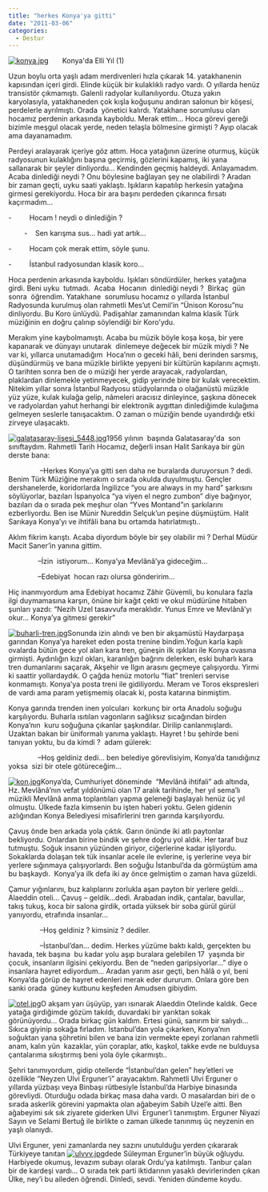 ```yaml
---
title: "herkes Konya'ya gitti"
date: "2011-03-06"
categories: 
  - Destur
---
```


[![konya.jpg](/uploads/2011/03/konya.jpg)](/uploads/2011/03/konya.jpg "konya.jpg")       Konya'da Elli Yıl (1)

Uzun boylu orta yaşlı adam merdivenleri hızla çıkarak 14. yatakhanenin kapısından içeri girdi. Elinde küçük bir kulaklıklı radyo vardı. O yıllarda henüz transistör çıkmamıştı. Galenli radyolar kullanılıyordu. Otuza yakın karyolasıyla, yatakhaneden çok kışla koğuşunu andıran salonun bir köşesi, perdelerle ayrılmıştı. Orada  yönetici kalırdı. Yatakhane sorumlusu olan hocamız perdenin arkasında kayboldu. Merak ettim... Hoca görevi gereği bizimle meşgul olacak yerde, neden telaşla bölmesine girmişti ? Ayıp olacak ama dayanamadım.

Perdeyi aralayarak içeriye göz attım. Hoca yatağının üzerine oturmuş, küçük radyosunun kulaklığını başına geçirmiş, gözlerini kapamış, iki yana sallanarak bir şeyler dinliyordu... Kendinden geçmiş haldeydi. Anlayamadım. Acaba dinlediği neydi ? Onu böylesine bağlayan şey ne olabilirdi ? Aradan bir zaman geçti, uyku saati yaklaştı. Işıkların kapatılıp herkesin yatağına girmesi gerekiyordu. Hoca bir ara başını perdeden çıkarınca fırsatı kaçırmadım...

\-         Hocam ! neydi o dinlediğin ?

        \-    Sen karışma sus... hadi yat artık...

\-         Hocam çok merak ettim, söyle şunu.

\-         İstanbul radyosundan klasik koro...

Hoca perdenin arkasında kayboldu. Işıkları söndürdüler, herkes yatağına girdi. Beni uyku  tutmadı.  Acaba  Hocanın  dinlediği neydi ?  Birkaç  gün  sonra  öğrendim. Yatakhane  sorumlusu hocamız o yıllarda İstanbul Radyosunda kurulmuş olan rahmetli Mes’ut Cemil’in “Ünison Korosu”nu dinliyordu. Bu Koro ünlüydü. Padişahlar zamanından kalma klasik Türk müziğinin en doğru çalınıp söylendiği bir Koro’ydu.

Merakım yine kaybolmamıştı. Acaba bu müzik böyle koşa koşa, bir yere kapanarak ve dünyayı unutarak  dinlemeye değecek bir müzik miydi ? Ne var ki, yıllarca unutamadığım  Hoca’nın o geceki hâli, beni derinden sarsmış, düşündürmüş ve bana müzikle birlikte yepyeni bir kültürün kapılarını açmıştı. O tarihten sonra ben de o müziği her yerde arayacak, radyolardan, plaklardan dinlemekle yetinmeyecek, gidip yerinde bire bir kulak verecektim. Nitekim yıllar sonra İstanbul Radyosu stüdyolarında o olağanüstü müzikle yüz yüze, kulak kulağa gelip, nâmeleri aracısız dinleyince, şaşkına dönecek ve radyolardan yahut herhangi bir elektronik aygıttan dinlediğimde kulağıma gelmeyen seslerle tanışacaktım. O zaman o müziğin bende uyandırdığı etki zirveye ulaşacaktı.

[![galatasaray-lisesi_5448.jpg](/uploads/2011/03/galatasaray-lisesi_5448.jpg)](/uploads/2011/03/galatasaray-lisesi_5448.jpg "galatasaray-lisesi_5448.jpg")1956 yılının  başında Galatasaray'da  son sınıftaydım. Rahmetli Tarih Hocamız, değerli insan Halit Sarıkaya bir gün derste bana:

                –Herkes Konya’ya gitti sen daha ne buralarda duruyorsun ? dedi. Benim Türk Müziğine merakım o sırada okulda duyulmuştu. Gençler dershanelerde, koridorlarda İngilizce “you are always in my hard” şarkısını söylüyorlar, bazıları İspanyolca “ya viyen el negro zumbon” diye bağırıyor, bazıları da o sırada pek meşhur olan “Yves Montand”ın şarkılarını ezberliyordu. Ben ise Münir Nureddin Selçuk’un peşine düşmüştüm. Halit Sarıkaya Konya’yı ve ihtifâli bana bu ortamda hatırlatmıştı..

Aklım fikrim karıştı. Acaba diyordum böyle bir şey olabilir mi ? Derhal Müdür Macit Saner’in yanına gittim.

               –İzin  istiyorum... Konya’ya Mevlânâ’ya gideceğim...

               –Edebiyat  hocan razı olursa gönderirim...

Hiç inanmıyordum ama Edebiyat hocamız Zâhir Güvemli, bu konulara fazla ilgi duymamasına karşın, önüne bir kağıt çekti ve okul müdürüne hitaben şunları yazdı: “Nezih Uzel tasavvufa meraklıdır. Yunus Emre ve Mevlânâ’yı okur... Konya’ya gitmesi gerekir”

[![buharli-tren.jpg](/uploads/2011/03/buharli-tren.jpg)](/uploads/2011/03/buharli-tren.jpg "buharli-tren.jpg")Sonunda izin alındı ve ben bir akşamüstü Haydarpaşa garından Konya’ya hareket eden posta trenine bindim.Yoğun karla kaplı ovalarda bütün gece yol alan kara tren, güneşin ilk ışıkları ile Konya ovasına girmişti. Aydınlığın kızıl okları, karanlığın bağrını delerken, eski buharlı kara tren dumanlarını saçarak, Akşehir ve Ilgın arasını geçmeye çalışıyordu. Yirmi ki saattir yollardaydık. O çağda henüz motorlu “fiat” trenleri servise konmamıştı. Konya’ya posta treni ile gidiliyordu. Meram ve Toros ekspresleri de vardı ama param yetişmemiş olacak ki, posta katarına binmiştim.

Konya garında trenden inen yolcuları  korkunç bir orta Anadolu soğuğu karşılıyordu. Buharla ısıtılan vagonların sağlıksız sıcağından birden Konya’nın  kuru soğuğuna çıkanlar şaşkındılar. Dirilip canlanmışlardı. Uzaktan bakan bir üniformalı yanıma yaklaştı. Hayret ! bu şehirde beni tanıyan yoktu, bu da kimdi ?  adam gülerek:

               –Hoş geldiniz dedi... ben belediye görevlisiyim, Konya’da tanıdığınız yoksa  sizi bir otele götüreceğim...

[![kon.jpg](/uploads/2011/03/kon.jpg)](/uploads/2011/03/kon.jpg "kon.jpg")Konya’da, Cumhuriyet döneminde  “Mevlânâ ihtifali” adı altında, Hz. Mevlânâ’nın vefat yıldönümü olan 17 aralık tarihinde, her yıl sema’lı müzikli Mevlânâ anma toplantıları yapma geleneği başlayalı henüz üç yıl olmuştu. Ülkede fazla kimsenin bu işten haberi yoktu. Gelen gidenin azlığından Konya Belediyesi misafirlerini tren garında karşılıyordu.

Çavuş önde ben arkada yola çıktık. Garın önünde iki atlı paytonlar bekliyordu. Onlardan birine bindik ve şehre doğru yol aldık. Her taraf buz tutmuştu. Soğuk insanın yüzünden giriyor, ciğerlerine kadar işliyordu. Sokaklarda dolaşan tek tük insanlar acele ile evlerine, iş yerlerine veya bir yerlere sığınmaya çalışıyorlardı. Ben soğuğu İstanbul’da da görmüştüm ama bu başkaydı.  Konya’ya ilk defa iki ay önce gelmiştim o zaman hava güzeldi.

Çamur yığınlarını, buz kalıplarını zorlukla aşan payton bir yerlere geldi... Alaeddin oteli... Çavuş – geldik...dedi. Arabadan indik, çantalar, bavullar, takış tukuş, koca bir salona girdik, ortada yüksek bir soba gürül gürül yanıyordu, etrafında insanlar...

                –Hoş geldiniz ? kimsiniz ? dediler.

                –İstanbul’dan... dedim. Herkes yüzüme baktı kaldı, gerçekten bu havada, tek başına  bu kadar yolu aşıp buralara gelebilen 17  yaşında bir çocuk, insanların ilgisini çekiyordu. Ben de “neden garipsiyorlar...” diye o insanlara hayret ediyordum... Aradan yarım asır geçti, ben hâlâ o yıl, beni Konya’da görüp de hayret edenleri merak eder dururum. Onlara göre ben sanki orada  güney kutbunu keşfeden Amudsen gibiydim.

[![otel.jpg](/uploads/2011/03/otel.jpg)](/uploads/2011/03/otel.jpg "otel.jpg")O akşam yarı üşüyüp, yarı ısınarak Alaeddin Otelinde kaldık. Gece yatağa girdiğimde gözüm takıldı, duvardaki bir yarıktan sokak görünüyordu... Orada birkaç gün kaldım. Ertesi günü, sanırım bir salıydı... Sıkıca giyinip sokağa fırladım. İstanbul’dan yola çıkarken, Konya’nın soğuktan yana şöhretini bilen ve bana izin vermekte epeyi zorlanan rahmetli anam, kalın yün  kazaklar, yün çoraplar, atkı, kaşkol, takke evde ne bulduysa çantalarıma sıkıştırmış beni yola öyle çıkarmıştı..

Şehri tanımıyordum, gidip otellerde “İstanbul’dan gelen” hey’etleri ve özellikle “Neyzen Ulvi Erguner’i” arayacaktım. Rahmetli Ulvi Erguner o yıllarda yüzbaşı veya Binbaşı rütbesiyle İstanbul’da Harbiye binasında görevliydi. Oturduğu odada birkaç masa daha vardı. O masalardan biri de o sırada askerlik görevini yapmakta olan ağabeyim Sabih Uzel’e aitti. Ben ağabeyimi sık sık ziyarete giderken Ulvi  Erguner’i tanımıştım. Erguner Niyazi Sayın ve Selami Bertuğ ile birlikte o zaman ülkede tanınmış üç neyzenin en yaşlı olanıydı. 

Ulvi Erguner, yeni zamanlarda ney sazını unutulduğu yerden çıkararak Türkiyeye tanıtan [![ulvvv.jpg](/uploads/2011/03/ulvvv.jpg)](/uploads/2011/03/ulvvv.jpg "ulvvv.jpg")dede Süleyman Erguner’in büyük oğluydu. Harbiyede okumuş, levazım subayı olarak Ordu’ya katılmıştı. Tanbur çalan bir de kardeşi vardı... O sırada tek parti iktidarının yasaklı devirlerinden çıkan Ülke, ney’i bu aileden öğrendi. Dinledi, sevdi. Yeniden dündeme koydu.
